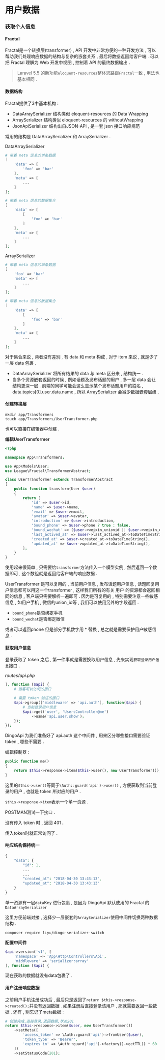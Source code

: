 # 用户数据

### 获取个人信息

#### Fractal

Fractal是一个转换层\(transformer\) , API 开发中非常方便的一种开发方法 , 可以帮助我们处理响应数据的结构与复杂的嵌套关系 , 最后将数据返回给客户端 . 可以把 Fractal 理解为 Web 开发中视图 , 控制着 API 的最终数据输出 .

> Laravel 5.5 的新功能`eloquent-resources`整体思路跟`Fractal`一致 , 用法也基本相同 .

#### 数据结构

Fractal提供了3中基本机构 :

* DataArraySerializer 结构类似 eloquent-resources 的 Data Wrapping
* ArraySerializer 结构类似 eloquent-resources 的 withoutWrapping
* JsonApiSerializer 结构出自JSON-API , 是一套 json 接口响应规范

常用的结构是 DataArraySerializer 和 ArraySerializer .

DataArraySerializer

```php
# 带着 meta 信息的单条数据
[
    'data' => [
        'foo' => 'bar'
    ],
    'meta' => [
        ...
    ]
];

# 带着 meta 信息的数据集合
[
    'data' => [
        [
            'foo' => 'bar'
        ]
    ],
    'meta' => [
        ...
    ]
];
```

ArraySerializer

```php
# 带着 meta 信息的单条数据
[
    'foo' => 'bar'
    'meta' => [
        ...
    ]
];

# 带着 meta 信息的数据集合
[
    'data' => [
        [
            'foo' => 'bar'
        ]
    ],
    'meta' => [
        ...
    ]
];
```

对于集合来说 , 两者没有差别 , 有 data 和 meta 构成 , 对于 item 来说 , 就是少了一层 data 包裹 .

* DataArraySerializer 将所有结果的 data 与 meta 区分来 , 结构统一 . 
* 当多个资源嵌套返回的时候 , 例如话题及发布话题的用户 , 多一层 data 会让结构更深一层 . 前端的同学可能会这么显示某个发布话题用户的姓名 , data.topics\[0\].user.data.name , 所以 ArraySerializer 会减少数据嵌套层级 . 

#### 创建转换层

```
mkdir app/Transformers
touch app/Transformers/UserTransformer.php
```

也可以直接在编辑器中创建 .

**编辑UserTransformer**

```php
<?php

namespace App\Transformers;

use App\Models\User;
use League\Fractal\TransformerAbstract;

class UserTransformer extends TransformerAbstract
{
    public function transform(User $user)
    {
        return [
            'id' => $user->id,
            'name' => $user->name,
            'email' => $user->email,
            'avatar' => $user->avatar,
            'introduction' => $user->introduction,
            'bound_phone' => $user->phone ? true : false,
            'bound_wechat' => ($user->weixin_unionid || $user->weixin_openid) ? true : false,
            'last_actived_at' => $user->last_actived_at->toDateTimeString(),
            'created_at' => $user->created_at->toDateTimeString(),
            'updated_at' => $user->updated_at->toDateTimeString(),
        ];
    }
}
```

使用起来很简单 , 只需要给`transformer`方法传入一个模型实例 , 然后返回一个数据即可 , 这个数组就是返回给客户端的响应数据 .

UserTransformer 是可以复用的 , 当前用户信息 , 发布话题用户信息 , 话题回复用户信息都可以用这一个transformer , 这样我们所有的有关 用户 的资源都会返回相同的信息 , 客户端只需要解析一遍即可 . 因为是可复用的 , 特别需要注意一些敏感信息 , 如用户手机 , 微信的union\_id等 , 我们可以使用另外的字段返回 .

* `bound_phone`是否绑定手机
* `bound_wechat`是否绑定微信

或者可以返回phone 但是部分手机数字用 \* 替换 , 总之就是需要保护用户敏感信息 .

#### 获取用户信息

登录获取了 token 之后 , 第一件事就是需要换取用户信息 , 先来实现`获取登录用户信息`接口 .

_routes/api.php_

```php
], function ($api) {
    # 游客可以访问的接口

    # 需要 token 验证的接口
    $api->group(['middleware' => 'api.auth'], function($api) {
        # 当前登录用户信息
        $api->get('user', 'UsersController@me')
            ->name('api.user.show');
    });
});
```

DingoApi 为我们准备好了 api.auth 这个中间件 , 用来区分哪些接口需要验证 token , 哪些不需要 .

编辑控制器 :

```php
public function me()
{
    return $this->response->item($this->user(), new UserTransformer());
}
```

这里的`$this->user()`等同于`\Auth::guard('api')->user()` , 方便获取到当前登录的用户 , 也就是 token 所对应的用户 .

`$this->response->item`表示一个单一资源 .

POSTMAN测试一下接口 .

没有传入 token 时 , 返回 401 .

传入token时就正常访问了 .

#### 响应结构保持统一

```php
{
    "data": {
        "id": 1,
        ...
        ...
        "created_at": "2018-04-30 13:43:13",
        "updated_at": "2018-04-30 13:43:13"
    }
}
```

单一资源有一层`data`Key 进行包裹 , 是因为 DingoApi 默认使用的 Fractal 的`DataArraySerializer`

这里方便前端对接 , 选择少一层嵌套的`ArraySerializer`使用中间件切换两种数据结构 .

```
composer require liyu/dingo-serializer-switch
```

**配置中间件**

```php
$api->version('v1', [
    'namespace' => 'App\Http\Controllers\Api',
    'middleware' => 'serializer:array'
], function ($api) {
```

现在获取的数据就没有data包裹了 . 

#### 用户注册响应数据

之前用户手机注册成功后 , 最后只是返回了` return $this->response->created(); `并没有返回数据 . 如果注册后直接登录该用户 , 那就需要返回一些数据 . 还有 , 别忘记了meta数据 : 

```php
# 创建完成,直接登录,返回数据,状态201
return $this->response->item($user, new UserTransformer())
    ->setMeta([
        'access_token' => \Auth::guard('api')->fromUser($user),
        'token_type' => 'Bearer',
        'expires_in' => \Auth::guard('api')->factory()->getTTL() * 60
    ])
    ->setStatusCode(201);
```





